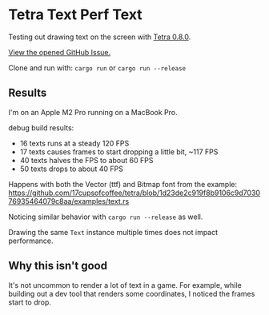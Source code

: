 # Tetra Text Perf Text

Testing out drawing text on the screen with [Tetra 0.8.0](https://crates.io/crates/tetra).

[View the opened GitHub Issue.](https://github.com/17cupsofcoffee/tetra/issues/347)

Clone and run with: `cargo run` or `cargo run --release`

## Results

I'm on an Apple M2 Pro running on a MacBook Pro.

debug build results:

- 16 texts runs at a steady 120 FPS
- 17 texts causes frames to start dropping a little bit, ~117 FPS
- 40 texts halves the FPS to about 60 FPS
- 50 texts drops to about 40 FPS

Happens with both the Vector (ttf) and Bitmap font from the example: https://github.com/17cupsofcoffee/tetra/blob/1d23de2c919f8b9106c9d703076935464079c8aa/examples/text.rs

Noticing similar behavior with `cargo run --release` as well.

Drawing the same `Text` instance multiple times does not impact performance.

## Why this isn't good

It's not uncommon to render a lot of text in a game. For example, while building out a dev tool that renders some coordinates, I noticed the frames start to drop.
